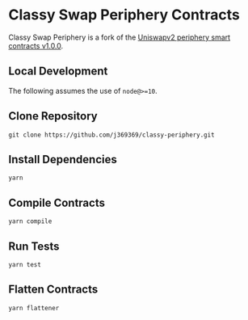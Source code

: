 # Classy Swap Periphery Contracts

Classy Swap Periphery is a fork of the [Uniswapv2 periphery smart contracts v1.0.0](https://github.com/Uniswap/uniswap-v2-periphery/releases/tag/v1.0.0).

## Local Development

The following assumes the use of `node@>=10`.

## Clone Repository

`git clone https://github.com/j369369/classy-periphery.git`

## Install Dependencies

`yarn`

## Compile Contracts

`yarn compile`

## Run Tests

`yarn test`

## Flatten Contracts

`yarn flattener`
